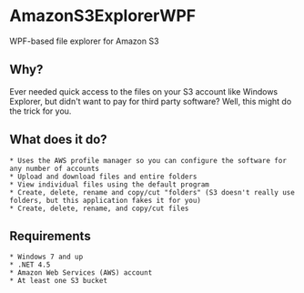 # AmazonS3ExplorerWPF
WPF-based file explorer for Amazon S3

Why?
----

Ever needed quick access to the files on your S3 account like Windows Explorer, but didn't want to pay for third party software?  Well, this might do the trick for you. 

What does it do?
----------------
    * Uses the AWS profile manager so you can configure the software for any number of accounts
    * Upload and download files and entire folders
    * View individual files using the default program
    * Create, delete, rename and copy/cut "folders" (S3 doesn't really use folders, but this application fakes it for you)
    * Create, delete, rename, and copy/cut files
    

Requirements
------------
    * Windows 7 and up
    * .NET 4.5
    * Amazon Web Services (AWS) account
    * At least one S3 bucket
    
   
    
